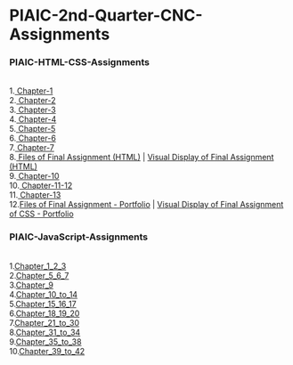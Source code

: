 # PIAIC-2nd-Quarter-CNC-Assignments

### PIAIC-HTML-CSS-Assignments
<br>
1.<a href="https://github.com/Zunnoorain00/PIAIC-2nd-Quarter-CNC-Assignments/tree/main/PIAIC-HTML-CSS-Assignments/Chapter-1" target="_top"> Chapter-1</a><br>
2.<a href="https://github.com/Zunnoorain00/PIAIC-2nd-Quarter-CNC-Assignments/tree/main/PIAIC-HTML-CSS-Assignments/Chapter-2" target="_top"> Chapter-2</a><br>
3.<a href="https://github.com/Zunnoorain00/PIAIC-2nd-Quarter-CNC-Assignments/tree/main/PIAIC-HTML-CSS-Assignments/Chapter-3" target="_top"> Chapter-3</a><br>
4.<a href="https://github.com/Zunnoorain00/PIAIC-2nd-Quarter-CNC-Assignments/tree/main/PIAIC-HTML-CSS-Assignments/Chapter-4" target="_top"> Chapter-4</a><br>
5.<a href="https://github.com/Zunnoorain00/PIAIC-2nd-Quarter-CNC-Assignments/tree/main/PIAIC-HTML-CSS-Assignments/Chapter-5" target="_top"> Chapter-5</a><br>
6.<a href="https://github.com/Zunnoorain00/PIAIC-2nd-Quarter-CNC-Assignments/tree/main/PIAIC-HTML-CSS-Assignments/Chapter-6" target="_top"> Chapter-6</a><br>
7.<a href="https://github.com/Zunnoorain00/PIAIC-2nd-Quarter-CNC-Assignments/tree/main/PIAIC-HTML-CSS-Assignments/Chapter-7" target="_top"> Chapter-7</a><br>
8.<a href="https://github.com/Zunnoorain00/PIAIC-2nd-Quarter-CNC-Assignments/tree/main/PIAIC-HTML-CSS-Assignments/Final%20Assignment%20of%20HTML" target="_top"> Files of Final Assignment (HTML)</a> | <a href="https://zunnoorain00.github.io/html-final-assignment.github.io/." target="_top"> Visual Display of Final Assignment (HTML)</a> <br>
9.<a href="https://github.com/Zunnoorain00/PIAIC-2nd-Quarter-CNC-Assignments/tree/main/PIAIC-HTML-CSS-Assignments/Chapter-10" target="_top"> Chapter-10</a><br>
10.<a href="https://github.com/Zunnoorain00/PIAIC-2nd-Quarter-CNC-Assignments/tree/main/PIAIC-HTML-CSS-Assignments/Chapter-11-12" target="_top"> Chapter-11-12</a><br>
11.<a href="https://github.com/Zunnoorain00/PIAIC-2nd-Quarter-CNC-Assignments/tree/main/PIAIC-HTML-CSS-Assignments/Chapter-13" target="_top"> Chapter-13</a><br>
12.<a href="https://github.com/Zunnoorain00/PIAIC-2nd-Quarter-CNC-Assignments/tree/main/PIAIC-HTML-CSS-Assignments/Final%20Assignment%20of%20CSS%20-%20Portfolio" target="_top">Files of Final Assignment - Portfolio</a> | 
<a href="https://zunnoorain00.github.io/final-assignment.github.io/" target="_top">Visual Display of Final Assignment of CSS - Portfolio</a><br>


### PIAIC-JavaScript-Assignments
<br>
1.<a href="https://github.com/Zunnoorain00/PIAIC-2nd-Quarter-CNC-Assignments/tree/main/PIAIC-JavaScript-Assignments/Chapter_1_2_3" target="_top">Chapter_1_2_3</a><br>
2.<a href="https://github.com/Zunnoorain00/PIAIC-2nd-Quarter-CNC-Assignments/tree/main/PIAIC-JavaScript-Assignments/Chapter_5_6_7" target="_top">Chapter_5_6_7</a><br>
3.<a href="https://github.com/Zunnoorain00/PIAIC-2nd-Quarter-CNC-Assignments/tree/main/PIAIC-JavaScript-Assignments/Chapter_9" target="_top">Chapter_9</a><br>
4.<a href="https://github.com/Zunnoorain00/PIAIC-2nd-Quarter-CNC-Assignments/tree/main/PIAIC-JavaScript-Assignments/Chapter_10_to_14" target="_top">Chapter_10_to_14</a><br>
5.<a href="https://github.com/Zunnoorain00/PIAIC-2nd-Quarter-CNC-Assignments/tree/main/PIAIC-JavaScript-Assignments/Chapter_15_16_17" target="_top">Chapter_15_16_17</a><br>
6.<a href="https://github.com/Zunnoorain00/PIAIC-2nd-Quarter-CNC-Assignments/tree/main/PIAIC-JavaScript-Assignments/Chapter_18_19_20" target="_top">Chapter_18_19_20</a><br>
7.<a href="https://github.com/Zunnoorain00/PIAIC-2nd-Quarter-CNC-Assignments/tree/main/PIAIC-JavaScript-Assignments/Chapter_21_to_30" target="_top">Chapter_21_to_30</a><br>
8.<a href="https://github.com/Zunnoorain00/PIAIC-2nd-Quarter-CNC-Assignments/tree/main/PIAIC-JavaScript-Assignments/Chapter_31_to_34" target="_top">Chapter_31_to_34</a><br>
9.<a href="https://github.com/Zunnoorain00/PIAIC-2nd-Quarter-CNC-Assignments/tree/main/PIAIC-JavaScript-Assignments/Chapter_35_to_38" target="_top">Chapter_35_to_38</a><br>
10.<a href="https://github.com/Zunnoorain00/PIAIC-2nd-Quarter-CNC-Assignments/tree/main/PIAIC-JavaScript-Assignments/Chapter_39_to_42" target="_top">Chapter_39_to_42</a><br>

